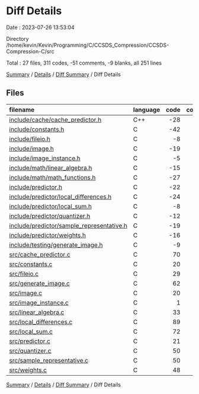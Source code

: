 # Diff Details

Date : 2023-07-26 13:53:04

Directory /home/kevin/Kevin/Programming/C/CCSDS_Compression/CCSDS-Compression-C/src

Total : 27 files,  311 codes, -51 comments, -9 blanks, all 251 lines

[Summary](results.md) / [Details](details.md) / [Diff Summary](diff.md) / Diff Details

## Files
| filename | language | code | comment | blank | total |
| :--- | :--- | ---: | ---: | ---: | ---: |
| [include/cache/cache_predictor.h](/include/cache/cache_predictor.h) | C++ | -28 | 0 | -14 | -42 |
| [include/constants.h](/include/constants.h) | C | -42 | -13 | -25 | -80 |
| [include/fileio.h](/include/fileio.h) | C | -8 | 0 | -6 | -14 |
| [include/image.h](/include/image.h) | C | -19 | -10 | -10 | -39 |
| [include/image_instance.h](/include/image_instance.h) | C | -5 | 0 | -4 | -9 |
| [include/math/linear_algebra.h](/include/math/linear_algebra.h) | C | -15 | 0 | -12 | -27 |
| [include/math/math_functions.h](/include/math/math_functions.h) | C | -27 | -4 | -13 | -44 |
| [include/predictor.h](/include/predictor.h) | C | -22 | -51 | -16 | -89 |
| [include/predictor/local_differences.h](/include/predictor/local_differences.h) | C | -24 | 0 | -11 | -35 |
| [include/predictor/local_sum.h](/include/predictor/local_sum.h) | C | -8 | 0 | -4 | -12 |
| [include/predictor/quantizer.h](/include/predictor/quantizer.h) | C | -12 | -2 | -8 | -22 |
| [include/predictor/sample_representative.h](/include/predictor/sample_representative.h) | C | -19 | 0 | -12 | -31 |
| [include/predictor/weights.h](/include/predictor/weights.h) | C | -16 | 0 | -10 | -26 |
| [include/testing/generate_image.h](/include/testing/generate_image.h) | C | -9 | 0 | -5 | -14 |
| [src/cache_predictor.c](/src/cache_predictor.c) | C | 70 | 3 | 14 | 87 |
| [src/constants.c](/src/constants.c) | C | 20 | 0 | 8 | 28 |
| [src/fileio.c](/src/fileio.c) | C | 29 | 0 | 11 | 40 |
| [src/generate_image.c](/src/generate_image.c) | C | 62 | 13 | 22 | 97 |
| [src/image.c](/src/image.c) | C | 20 | 0 | 4 | 24 |
| [src/image_instance.c](/src/image_instance.c) | C | 1 | 0 | 2 | 3 |
| [src/linear_algebra.c](/src/linear_algebra.c) | C | 33 | 0 | 9 | 42 |
| [src/local_differences.c](/src/local_differences.c) | C | 89 | 0 | 16 | 105 |
| [src/local_sum.c](/src/local_sum.c) | C | 72 | 2 | 8 | 82 |
| [src/predictor.c](/src/predictor.c) | C | 21 | 0 | 6 | 27 |
| [src/quantizer.c](/src/quantizer.c) | C | 50 | 0 | 13 | 63 |
| [src/sample_representative.c](/src/sample_representative.c) | C | 50 | 11 | 18 | 79 |
| [src/weights.c](/src/weights.c) | C | 48 | 0 | 10 | 58 |

[Summary](results.md) / [Details](details.md) / [Diff Summary](diff.md) / Diff Details